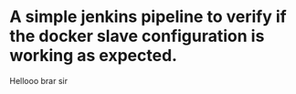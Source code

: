 # A simple jenkins pipeline to verify if the docker slave configuration is working as expected.
Hellooo brar sir